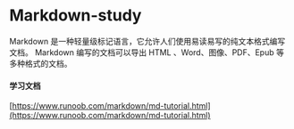 # Markdown-study

Markdown 是一种轻量级标记语言，它允许人们使用易读易写的纯文本格式编写文档。
Markdown 编写的文档可以导出 HTML 、Word、图像、PDF、Epub 等多种格式的文档。

#### 学习文档

[https://www.runoob.com/markdown/md-tutorial.html](https://www.runoob.com/markdown/md-tutorial.html)
